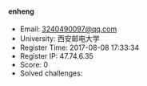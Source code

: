 #### enheng  

* Email: 3240490097@qq.com  
* University: 西安邮电大学  
* Register Time: 2017-08-08 17:33:34  
* Register IP: 47.74.6.35  
* Score: 0  
* Solved challenges: 
